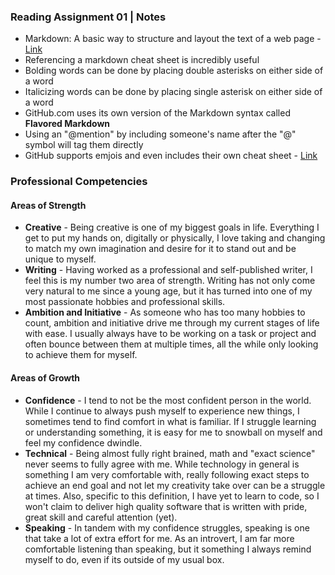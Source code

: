 ### Reading Assignment 01 | Notes
* Markdown: A basic way to structure and layout the text of a web page - [Link](https://guides.github.com/features/mastering-markdown/)
* Referencing a markdown cheat sheet is incredibly useful
* Bolding words can be done by placing double asterisks on either side of a word
* Italicizing words can be done by placing single asterisk on either side of a word
* GitHub.com uses its own version of the Markdown syntax called **Flavored Markdown**
* Using an "@mention" by including someone's name after the "@" symbol will tag them directly
* GitHub supports emjois and even includes their own cheat sheet - [Link](https://github.com/ikatyang/emoji-cheat-sheet/blob/master/README.md)

### Professional Competencies
#### Areas of Strength
- **Creative** - Being creative is one of my biggest goals in life. Everything I get to put my hands on, digitally or physically, I love taking and changing to match my own imagination and desire for it to stand out and be unique to myself.
- **Writing** - Having worked as a professional and self-published writer, I feel this is my number two area of strength. Writing has not only come very natural to me since a young age, but it has turned into one of my most passionate hobbies and professional skills.
- **Ambition and Initiative** - As someone who has too many hobbies to count, ambition and initiative drive me through my current stages of life with ease. I usually always have to be working on a task or project and often bounce between them at multiple times, all the while only looking to achieve them for myself.
#### Areas of Growth
- **Confidence** - I tend to not be the most confident person in the world. While I continue to always push myself to experience new things, I sometimes tend to find comfort in what is familiar. If I struggle learning or understanding something, it is easy for me to snowball on myself and feel my confidence dwindle.
- **Technical** - Being almost fully right brained, math and "exact science" never seems to fully agree with me. While technology in general is something I am very comfortable with, really following exact steps to achieve an end goal and not let my creativity take over can be a struggle at times. Also, specific to this definition, I have yet to learn to code, so I won't claim to deliver high quality software that is written with pride, great skill and careful attention (yet).
- **Speaking** - In tandem with my confidence struggles, speaking is one that take a lot of extra effort for me. As an introvert, I am far more comfortable listening than speaking, but it something I always remind myself to do, even if its outside of my usual box.